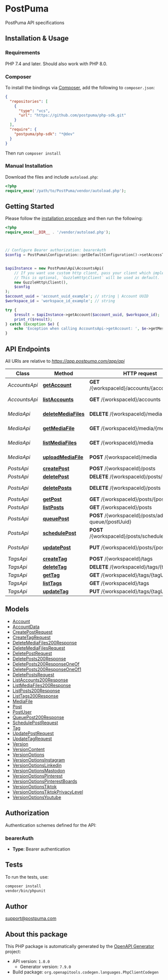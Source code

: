 # PostPuma

PostPuma API specifications


## Installation & Usage

### Requirements

PHP 7.4 and later.
Should also work with PHP 8.0.

### Composer

To install the bindings via [Composer](https://getcomposer.org/), add the following to `composer.json`:

```json
{
  "repositories": [
    {
      "type": "vcs",
      "url": "https://github.com/postpuma/php-sdk.git"
    }
  ],
  "require": {
    "postpuma/php-sdk": "*@dev"
  }
}
```

Then run `composer install`

### Manual Installation

Download the files and include `autoload.php`:

```php
<?php
require_once('/path/to/PostPuma/vendor/autoload.php');
```

## Getting Started

Please follow the [installation procedure](#installation--usage) and then run the following:

```php
<?php
require_once(__DIR__ . '/vendor/autoload.php');



// Configure Bearer authorization: bearerAuth
$config = PostPuma\Configuration::getDefaultConfiguration()->setAccessToken('YOUR_ACCESS_TOKEN');


$apiInstance = new PostPuma\Api\AccountsApi(
    // If you want use custom http client, pass your client which implements `GuzzleHttp\ClientInterface`.
    // This is optional, `GuzzleHttp\Client` will be used as default.
    new GuzzleHttp\Client(),
    $config
);
$account_uuid = 'account_uuid_example'; // string | Account UUID
$workspace_id = 'workspace_id_example'; // string

try {
    $result = $apiInstance->getAccount($account_uuid, $workspace_id);
    print_r($result);
} catch (Exception $e) {
    echo 'Exception when calling AccountsApi->getAccount: ', $e->getMessage(), PHP_EOL;
}

```

## API Endpoints

All URIs are relative to *https://app.postpuma.com/app/api*

Class | Method | HTTP request | Description
------------ | ------------- | ------------- | -------------
*AccountsApi* | [**getAccount**](docs/Api/AccountsApi.md#getaccount) | **GET** /{workspaceId}/accounts/{accountUuid} | Get account
*AccountsApi* | [**listAccounts**](docs/Api/AccountsApi.md#listaccounts) | **GET** /{workspaceId}/accounts | List accounts
*MediaApi* | [**deleteMediaFiles**](docs/Api/MediaApi.md#deletemediafiles) | **DELETE** /{workspaceId}/media | Delete media files
*MediaApi* | [**getMediaFile**](docs/Api/MediaApi.md#getmediafile) | **GET** /{workspaceId}/media/{mediaUuid} | Get media file
*MediaApi* | [**listMediaFiles**](docs/Api/MediaApi.md#listmediafiles) | **GET** /{workspaceId}/media | List media files
*MediaApi* | [**uploadMediaFile**](docs/Api/MediaApi.md#uploadmediafile) | **POST** /{workspaceId}/media | Upload media file
*PostsApi* | [**createPost**](docs/Api/PostsApi.md#createpost) | **POST** /{workspaceId}/posts | Create post
*PostsApi* | [**deletePost**](docs/Api/PostsApi.md#deletepost) | **DELETE** /{workspaceId}/posts/{postUuid} | Delete post
*PostsApi* | [**deletePosts**](docs/Api/PostsApi.md#deleteposts) | **DELETE** /{workspaceId}/posts | Delete posts
*PostsApi* | [**getPost**](docs/Api/PostsApi.md#getpost) | **GET** /{workspaceId}/posts/{postUuid} | Get post
*PostsApi* | [**listPosts**](docs/Api/PostsApi.md#listposts) | **GET** /{workspaceId}/posts | List posts
*PostsApi* | [**queuePost**](docs/Api/PostsApi.md#queuepost) | **POST** /{workspaceId}/posts/add-to-queue/{postUuid} | Queue post
*PostsApi* | [**schedulePost**](docs/Api/PostsApi.md#schedulepost) | **POST** /{workspaceId}/posts/schedule/{postUuid} | Schedule post
*PostsApi* | [**updatePost**](docs/Api/PostsApi.md#updatepost) | **PUT** /{workspaceId}/posts/{postUuid} | Update post
*TagsApi* | [**createTag**](docs/Api/TagsApi.md#createtag) | **POST** /{workspaceId}/tags | Create tag
*TagsApi* | [**deleteTag**](docs/Api/TagsApi.md#deletetag) | **DELETE** /{workspaceId}/tags/{tagUuid} | Delete tag
*TagsApi* | [**getTag**](docs/Api/TagsApi.md#gettag) | **GET** /{workspaceId}/tags/{tagUuid} | Get tag
*TagsApi* | [**listTags**](docs/Api/TagsApi.md#listtags) | **GET** /{workspaceId}/tags | List tags
*TagsApi* | [**updateTag**](docs/Api/TagsApi.md#updatetag) | **PUT** /{workspaceId}/tags/{tagUuid} | Update tag

## Models

- [Account](docs/Model/Account.md)
- [AccountData](docs/Model/AccountData.md)
- [CreatePostRequest](docs/Model/CreatePostRequest.md)
- [CreateTagRequest](docs/Model/CreateTagRequest.md)
- [DeleteMediaFiles200Response](docs/Model/DeleteMediaFiles200Response.md)
- [DeleteMediaFilesRequest](docs/Model/DeleteMediaFilesRequest.md)
- [DeletePostRequest](docs/Model/DeletePostRequest.md)
- [DeletePosts200Response](docs/Model/DeletePosts200Response.md)
- [DeletePosts200ResponseOneOf](docs/Model/DeletePosts200ResponseOneOf.md)
- [DeletePosts200ResponseOneOf1](docs/Model/DeletePosts200ResponseOneOf1.md)
- [DeletePostsRequest](docs/Model/DeletePostsRequest.md)
- [ListAccounts200Response](docs/Model/ListAccounts200Response.md)
- [ListMediaFiles200Response](docs/Model/ListMediaFiles200Response.md)
- [ListPosts200Response](docs/Model/ListPosts200Response.md)
- [ListTags200Response](docs/Model/ListTags200Response.md)
- [MediaFile](docs/Model/MediaFile.md)
- [Post](docs/Model/Post.md)
- [PostUser](docs/Model/PostUser.md)
- [QueuePost200Response](docs/Model/QueuePost200Response.md)
- [SchedulePostRequest](docs/Model/SchedulePostRequest.md)
- [Tag](docs/Model/Tag.md)
- [UpdatePostRequest](docs/Model/UpdatePostRequest.md)
- [UpdateTagRequest](docs/Model/UpdateTagRequest.md)
- [Version](docs/Model/Version.md)
- [VersionContent](docs/Model/VersionContent.md)
- [VersionOptions](docs/Model/VersionOptions.md)
- [VersionOptionsInstagram](docs/Model/VersionOptionsInstagram.md)
- [VersionOptionsLinkedin](docs/Model/VersionOptionsLinkedin.md)
- [VersionOptionsMastodon](docs/Model/VersionOptionsMastodon.md)
- [VersionOptionsPinterest](docs/Model/VersionOptionsPinterest.md)
- [VersionOptionsPinterestBoards](docs/Model/VersionOptionsPinterestBoards.md)
- [VersionOptionsTiktok](docs/Model/VersionOptionsTiktok.md)
- [VersionOptionsTiktokPrivacyLevel](docs/Model/VersionOptionsTiktokPrivacyLevel.md)
- [VersionOptionsYoutube](docs/Model/VersionOptionsYoutube.md)

## Authorization

Authentication schemes defined for the API:
### bearerAuth

- **Type**: Bearer authentication

## Tests

To run the tests, use:

```bash
composer install
vendor/bin/phpunit
```

## Author

support@postpuma.com

## About this package

This PHP package is automatically generated by the [OpenAPI Generator](https://openapi-generator.tech) project:

- API version: `1.0.0`
    - Generator version: `7.9.0`
- Build package: `org.openapitools.codegen.languages.PhpClientCodegen`
